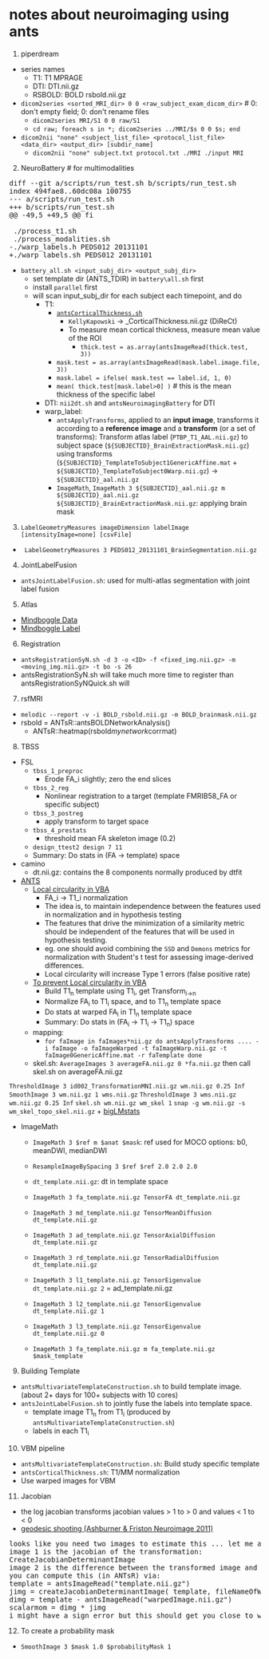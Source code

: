# notes about neuroimaging using ants

1. piperdream
  + series names
    + T1: T1 MPRAGE
    + DTI: DTI.nii.gz
    + RSBOLD: BOLD rsbold.nii.gz
  + `dicom2series <sorted_MRI_dir> 0 0 <raw_subject_exam_dicom_dir>` # 0: don't empty field; 0: don't rename files
    + `dicom2series MRI/S1 0 0 raw/S1`
    + `cd raw; foreach s in *; dicom2series ../MRI/$s 0 0 $s; end`
  + `dicom2nii "none" <subject_list_file> <protocol_list_file> <data_dir> <output_dir> [subdir_name]`
    + `dicom2nii "none" subject.txt protocol.txt ./MRI ./input MRI`
2. NeuroBattery # for multimodalities
<pre>
diff --git a/scripts/run_test.sh b/scripts/run_test.sh
index 494fae8..60dc08a 100755
--- a/scripts/run_test.sh
+++ b/scripts/run_test.sh
@@ -49,5 +49,5 @@ fi

 ./process_t1.sh
 ./process_modalities.sh
-./warp_labels.h PEDS012 20131101
+./warp_labels.sh PEDS012 20131101
</pre>
  + `battery_all.sh <input_subj_dir> <output_subj_dir>`
    + set template dir (ANTS\_TDIR) in `battery\all.sh` first
    + install `parallel` first
    + will scan input\_subj\_dir for each subject each timepoint, and do
      + T1:
        + [`antsCorticalThickness.sh`](https://github.com/stnava/ANTs/wiki/antsCorticalThickness-and-antsLongitudinalCorticalThickness-output)
          + `KellyKapowski` -> \_CorticalThickness.nii.gz (DiReCt)
          + To measure mean cortical thickness, measure mean value of the ROI
            + `thick.test = as.array(antsImageRead(thick.test, 3))`
	    + `mask.test = as.array(antsImageRead(mask.label.image.file, 3))`
	    + `mask.label = ifelse( mask.test == label.id, 1, 0)`
	    + `mean( thick.test[mask.label>0] )` # this is the mean thickness of the specific label
      + DTI: `nii2dt.sh` and `antsNeuroimagingBattery` for DTI
      + warp_label:
        + `antsApplyTransforms`, applied to an **input image**, transforms it according to a **reference image** and a **transform** (or a set of transforms): Transform atlas label (`PTBP_T1_AAL.nii.gz`) to subject space (`${SUBJECTID}_BrainExtractionMask.nii.gz`) using transforms (`${SUBJECTID}_TemplateToSubject1GenericAffine.mat` + `${SUBJECTID}_TemplateToSubject0Warp.nii.gz`) -> `${SUBJECTID}_aal.nii.gz`
        + `ImageMath`, `ImageMath 3 ${SUBJECTID}_aal.nii.gz m ${SUBJECTID}_aal.nii.gz ${SUBJECTID}_BrainExtractionMask.nii.gz`: applying brain mask
3. `LabelGeometryMeasures imageDimension labelImage [intensityImage=none] [csvFile]`
  + ` LabelGeometryMeasures 3 PEDS012_20131101_BrainSegmentation.nii.gz`
4. JointLabelFusion
  + `antsJointLabelFusion.sh`: used for multi-atlas segmentation with joint label fusion
5. Atlas
  + [Mindboggle Data](http://www.mindboggle.info/data.html)
  + [Mindboggle Label](http://www.mindboggle.info/faq/labels.html)
6. Registration
  + `antsRegistrationSyN.sh -d 3 -o <ID> -f <fixed_img.nii.gz> -m <moving_img.nii.gz> -t bo -s 26`
  + antsRegistrationSyN.sh will take much more time to register than antsRegistrationSyNQuick.sh will
7. rsfMRI
  + `melodic --report -v -i BOLD_rsbold.nii.gz -m BOLD_brainmask.nii.gz`
  + rsbold = ANTsR::antsBOLDNetworkAnalysis()
    + ANTsR::heatmap(rsbold$mynetwork$corrmat)
8. TBSS
  + FSL
    + `tbss_1_preproc`
      + Erode FA_i slightly; zero the end slices
    + `tbss_2_reg`
      + Nonlinear registration to a target (template FMRIB58_FA or specific subject)
    + `tbss_3_postreg`
      + apply transform to target space
    + `tbss_4_prestats`
      + threshold mean FA skeleton image (0.2)
    + `design_ttest2 design 7 11`
    + Summary: Do stats in (FA -> template) space
  + camino
    + dt.nii.gz: contains the 8 components normally produced by dtfit
  + [ANTS](https://sourceforge.net/p/advants/discussion/840261/thread/e6fc9a8c/?limit=25)
    + [Local circularity in VBA](http://www.ncbi.nlm.nih.gov/pubmed/23151955)
      + FA_i -> T1_i normalization
      + The idea is, to maintain independence between the features used in normalization and in hypothesis testing
      + The features that drive the minimization of a similarity metric should be independent of the features that will be used in hypothesis testing.
      + eg. one should avoid combining the `SSD` and `Demons` metrics for normalization with Student's t test for assessing image-derived differences.
      + Local circularity will increase Type 1 errors (false positive rate)
    + [To prevent Local circularity in VBA](https://sourceforge.net/p/advants/discussion/840261/thread/dbfe8da5/)
      + Build T1<sub>n</sub> template using T1<sub>i</sub>, get Transform<sub>i->n</sub>
      + Normalize FA<sub>i</sub> to T1<sub>i</sub> space, and to T1<sub>n</sub> template space
      + Do stats at warped FA<sub>i</sub> in T1<sub>n</sub> template space
      + Summary: Do stats in (FA<sub>i</sub> -> T1<sub>i</sub> -> T1<sub>n</sub>) space
    + mapping:
      + `for faImage in faImages*nii.gz do
		    antsApplyTransforms .... -i faImage -o faImageWarped -t
			faImageWarp.nii.gz -t faImage0GenericAffine.mat -r faTemplate
		done`
    + skel.sh:
`AverageImages 3 averageFA.nii.gz 0 *fa.nii.gz`
then call skel.sh on averageFA.nii.gz

`ThresholdImage 3 id002_TransformationMNI.nii.gz wm.nii.gz 0.25 Inf`
`SmoothImage 3 wm.nii.gz 1 wms.nii.gz`
`ThresholdImage 3 wms.nii.gz wm.nii.gz 0.25 Inf`
`skel.sh wm.nii.gz wm_skel 1`
`snap -g wm.nii.gz -s wm_skel_topo_skel.nii.gz`
    + [bigLMstats](https://github.com/stnava/ANTsTutorial/blob/master/src/phantomMorphometryStudy.Rmd)
  + ImageMath
    + `ImageMath 3 $ref m $anat $mask`: ref used for MOCO options: b0, meanDWI, medianDWI
    + `ResampleImageBySpacing 3 $ref $ref 2.0 2.0 2.0`
    + `dt_template.nii.gz`: dt in template space
    + `ImageMath 3 fa_template.nii.gz TensorFA dt_template.nii.gz`
    + `ImageMath 3 md_template.nii.gz TensorMeanDiffusion dt_template.nii.gz`
    + `ImageMath 3 ad_template.nii.gz TensorAxialDiffusion dt_template.nii.gz`
    + `ImageMath 3 rd_template.nii.gz TensorRadialDiffusion dt_template.nii.gz`
    + `ImageMath 3 l1_template.nii.gz TensorEigenvalue dt_template.nii.gz 2` = ad_template.nii.gz
    + `ImageMath 3 l2_template.nii.gz TensorEigenvalue dt_template.nii.gz 1`
    + `ImageMath 3 l3_template.nii.gz TensorEigenvalue dt_template.nii.gz 0`

    + `ImageMath 3 fa_template.nii.gz m fa_template.nii.gz $mask_template`

9. Building Template
  + `antsMultivariateTemplateConstruction.sh` to build template image. (about 2+ days for 100+ subjects with 10 cores)
  + `antsJointLabelFusion.sh` to jointly fuse the labels into template space.
    + template image T1<sub>n</sub> from T1<sub>i</sub> (produced by `antsMultivariateTemplateConstruction.sh`)
    + labels in each T1<sub>i</sub>
10. VBM pipeline
  + `antsMultivariateTemplateConstruction.sh`: Build study specific template
  + `antsCorticalThickness.sh`: T1/MM normalization
  + Use warped images for VBM
11. Jacobian
  + the log jacobian transforms jacobian values > 1 to > 0 and values < 1 to < 0
  + [geodesic shooting (Ashburner & Friston Neuroimage 2011)](https://sourceforge.net/p/advants/discussion/840260/thread/88f73dee/)
<pre>
looks like you need two images to estimate this ... let me accentuate estimate.
image 1 is the jacobian of the transformation:
CreateJacobianDeterminantImage
​image 2 is the difference between the transformed image and the template
you can compute this (in ANTsR) via:
template = antsImageRead("template.nii.gz")
jimg = createJacobianDeterminantImage( template, fileNameOfWarp )
dimg = template - antsImageRead("warpedImage.nii.gz")
​scalarmom = dimg * jimg
i might have a sign error but this should get you close to what you want.
</pre>
12. To create a probability mask
  + `SmoothImage 3 $mask 1.0 $probabilityMask 1`
